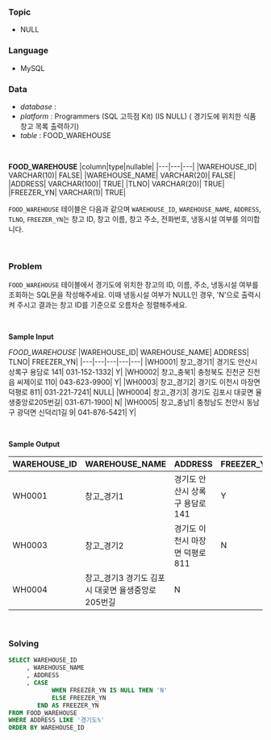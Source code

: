 ### Topic
- NULL
  
### Language
- MySQL

### Data
- *database* : 
- *platform* : Programmers (SQL 고득점 Kit) (IS NULL) (
경기도에 위치한 식품창고 목록 출력하기)
- *table* : FOOD_WAREHOUSE

<br>

**FOOD_WAREHOUSE**
|column|type|nullable|
|---|---|---|
|WAREHOUSE_ID|	VARCHAR(10)|	FALSE|
|WAREHOUSE_NAME|	VARCHAR(20)|	FALSE|
|ADDRESS|	VARCHAR(100)|	TRUE|
|TLNO|	VARCHAR(20)|	TRUE|
|FREEZER_YN|	VARCHAR(1)|	TRUE|

`FOOD_WAREHOUSE` 테이블은 다음과 같으며 `WAREHOUSE_ID`, `WAREHOUSE_NAME`, `ADDRESS`, `TLNO`, `FREEZER_YN`는 창고 ID, 창고 이름, 창고 주소, 전화번호, 냉동시설 여부를 의미합니다.

<br>


### Problem
`FOOD_WAREHOUSE` 테이블에서 경기도에 위치한 창고의 ID, 이름, 주소, 냉동시설 여부를 조회하는 SQL문을 작성해주세요. 이때 냉동시설 여부가 NULL인 경우, 'N'으로 출력시켜 주시고 결과는 창고 ID를 기준으로 오름차순 정렬해주세요.

<br>

**Sample Input**

*FOOD_WAREHOUSE*
|WAREHOUSE_ID|	WAREHOUSE_NAME|	ADDRESS|	TLNO|	FREEZER_YN|
|---|---|---|---|---|
|WH0001|	창고_경기1|	경기도 안산시 상록구 용담로 141|	031-152-1332|	Y|
|WH0002|	창고_충북1|	충청북도 진천군 진천읍 씨제이로 110|	043-623-9900|	Y|
|WH0003|	창고_경기2|	경기도 이천시 마장면 덕평로 811|	031-221-7241|	NULL|
|WH0004|	창고_경기3|	경기도 김포시 대곶면 율생중앙로205번길|	031-671-1900|	N|
|WH0005|	창고_충남1|	충청남도 천안시 동남구 광덕면 신덕리1길 9|	041-876-5421|	Y|

<br>

**Sample Output**

|WAREHOUSE_ID|	WAREHOUSE_NAME|	ADDRESS|	FREEZER_YN|
|---|---|---|---|
|WH0001|	창고_경기1|	경기도 안산시 상록구 용담로 141|	Y|
|WH0003|	창고_경기2|	경기도 이천시 마장면 덕평로 811|	N|
|WH0004|	창고_경기3	경기도 김포시 대곶면 율생중앙로205번길|	N|

<br>

### Solving

```sql
SELECT WAREHOUSE_ID
     , WAREHOUSE_NAME
     , ADDRESS
     , CASE 
            WHEN FREEZER_YN IS NULL THEN 'N'
            ELSE FREEZER_YN
        END AS FREEZER_YN
FROM FOOD_WAREHOUSE
WHERE ADDRESS LIKE '경기도%'
ORDER BY WAREHOUSE_ID
```
